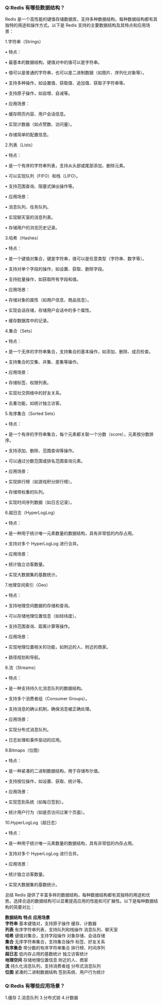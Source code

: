 ### Q:Redis 有哪些数据结构？
Redis 是一个高性能的键值存储数据库，支持多种数据结构，每种数据结构都有其独特的用途和操作方式。以下是 Redis 支持的主要数据结构及其特点和应用场景：


1.字符串（Strings）

• 特点：

• 最基本的数据结构，键值对中的值可以是字符串。

• 值可以是普通的字符串，也可以是二进制数据（如图片、序列化对象等）。

• 支持多种操作，如设置值、获取值、追加值、获取子字符串等。

• 支持原子操作，如自增、自减等。

• 应用场景：

• 缓存网页内容、用户会话信息。

• 实现计数器（如点赞数、访问量）。

• 存储简单的配置信息。


2.列表（Lists）

• 特点：

• 是一个有序的字符串列表，支持从头部或尾部添加、删除元素。

• 可以实现队列（FIFO）和栈（LIFO）。

• 支持范围查询、阻塞式弹出操作等。

• 应用场景：

• 消息队列、任务队列。

• 实现聊天室的消息列表。

• 存储用户的浏览历史记录。


3.哈希（Hashes）

• 特点：

• 是一个键值对集合，键是字符串，值可以是任意类型（字符串、数字等）。

• 支持对单个字段的操作，如设置、获取、删除字段。

• 支持批量操作，如获取所有字段和值。

• 应用场景：

• 存储对象的属性（如用户信息、商品信息）。

• 实现会话存储，存储用户会话中的多个属性。

• 缓存数据库中的记录。


4.集合（Sets）

• 特点：

• 是一个无序的字符串集合，支持集合的基本操作，如添加、删除、成员检查。

• 支持集合的交集、并集、差集等操作。

• 应用场景：

• 存储标签、权限列表。

• 实现社交网络中的好友关系。

• 去重功能，如统计独立访客。


5.有序集合（Sorted Sets）

• 特点：

• 是一个有序的字符串集合，每个元素都关联一个分数（score），元素按分数排序。

• 支持添加、删除、范围查询等操作。

• 可以通过分数范围或排名范围查询元素。

• 应用场景：

• 实现排行榜（如游戏积分排行榜）。

• 存储带权重的队列。

• 实现时间序列数据（如日志记录）。


6.超日志（HyperLogLog）

• 特点：

• 是一种用于统计唯一元素数量的数据结构，具有非常低的内存占用。

• 支持对多个 HyperLogLog 进行合并。

• 应用场景：

• 统计独立访客数量。

• 实现大数据集的基数统计。


7.地理空间索引（Geo）

• 特点：

• 支持地理空间数据的存储和查询。

• 可以存储地理位置信息（如经纬度）。

• 支持范围查询、距离计算等操作。

• 应用场景：

• 实现地理位置相关的功能，如附近的人、附近的商家。

• 路径规划和导航。


8.流（Streams）

• 特点：

• 是一种支持持久化消息队列的数据结构。

• 支持多个消费者组（Consumer Groups）。

• 支持消息的确认机制，确保消息被正确处理。

• 应用场景：

• 实现分布式消息队列。

• 日志处理和事件驱动的应用。


9.Bitmaps（位图）

• 特点：

• 是一种紧凑的二进制数据结构，用于存储布尔值。

• 支持按位操作，如设置、获取、统计等。

• 应用场景：

• 实现签到系统（如每日签到）。

• 统计用户行为（如是否访问过某个页面）。


10.HyperLogLog（超日志）

• 特点：

• 是一种用于统计唯一元素数量的数据结构，具有非常低的内存占用。

• 支持对多个 HyperLogLog 进行合并。

• 应用场景：

• 统计独立访客数量。

• 实现大数据集的基数统计。


总结
Redis 提供了丰富多样的数据结构，每种数据结构都有其独特的用途和优势。选择合适的数据结构可以显著提高应用的性能和可扩展性。以下是每种数据结构的简要对比：


**数据结构** 	 **特点** 	 **应用场景** 	
**字符串**   	 基本键值对，支持原子操作 	 缓存、计数器 	
**列表**     	 有序字符串列表，支持队列和栈操作 	 消息队列、聊天室 	
**哈希**     	 键值对集合，支持字段操作 	 对象存储、会话存储 	
**集合**     	 无序字符串集合，支持集合操作 	 标签、好友关系 	
**有序集合** 	 带分数的有序字符串集合 	 排行榜、时间序列 	
**超日志**   	 低内存占用的基数统计 	 独立访客统计 	
**地理空间** 	 存储地理位置信息 	 附近的人、商家 	
**流**       	 持久化消息队列，支持消费者组 	 分布式消息队列 	
**位图**     	 紧凑的二进制数据结构 	 签到系统、用户行为统计



### Q:Redis 有哪些应用场景？
1.缓存
2.消息队列
3.分布式锁
4.计数器

